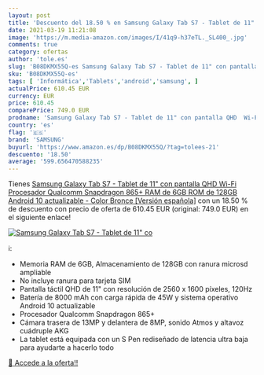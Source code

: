 ```yaml
---
layout: post
title: 'Descuento del 18.50 % en Samsung Galaxy Tab S7 - Tablet de 11" co'
date: 2021-03-19 11:21:08
image: 'https://m.media-amazon.com/images/I/41q9-h37eTL._SL400_.jpg'
comments: true
category: ofertas
author: 'tole.es'
slug: 'B08DKMX55Q-es Samsung Galaxy Tab S7 - Tablet de 11" con pantalla QHD Wi-...'
sku: 'B08DKMX55Q-es'
tags: [ 'Informática','Tablets','android','samsung', ]
actualPrice: 610.45 EUR
currency: EUR
price: 610.45
comparePrice: 749.0 EUR
prodname: 'Samsung Galaxy Tab S7 - Tablet de 11" con pantalla QHD  Wi-Fi  Procesador Qualcomm Snapdragon 865+  RAM de 6GB  ROM de 128GB  Android 10 actualizable  - Color Bronce [Versión española]'
country: 'es'
flag: '🇪🇸'
brand: 'SAMSUNG'
buyurl: 'https://www.amazon.es/dp/B08DKMX55Q/?tag=tolees-21'
descuento: '18.50'
average: '599.656470588235'
---
```


Tienes [Samsung Galaxy Tab S7 - Tablet de 11" con pantalla QHD  Wi-Fi  Procesador Qualcomm Snapdragon 865+  RAM de 6GB  ROM de 128GB  Android 10 actualizable  - Color Bronce [Versión española]](https://www.amazon.es/dp/B08DKMX55Q/?tag=tolees-21) con un 18.50 % de descuento con precio de oferta de 610.45 EUR (original: 749.0 EUR) en el siguiente enlace!

[![Samsung Galaxy Tab S7 - Tablet de 11" co](https://m.media-amazon.com/images/I/41q9-h37eTL._SL400_.jpg)](https://www.amazon.es/dp/B08DKMX55Q/?tag=tolees-21)

ℹ️:

- Memoria RAM de 6GB, Almacenamiento de 128GB con ranura microsd ampliable
- No incluye ranura para tarjeta SIM
- Pantalla táctil QHD de 11" con resolución de 2560 x 1600 píxeles, 120Hz
- Batería de 8000 mAh con carga rápida de 45W y sistema operativo Android 10 actualizable
- Procesador Qualcomm Snapdragon 865+
- Cámara trasera de 13MP y delantera de 8MP, sonido Atmos y altavoz cuádruple AKG
- La tablet está equipada con un S Pen rediseñado de latencia ultra baja para ayudarte a hacerlo todo

[🛒 Accede a la oferta!!](https://www.amazon.es/dp/B08DKMX55Q/?tag=tolees-21)
